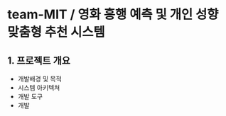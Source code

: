 # team-MIT / 영화 흥행 예측 및 개인 성향 맞춤형 추천 시스템

## 1. 프로젝트 개요

- 개발배경 및 목적
- 시스템 아키텍쳐
- 개발 도구
- 개발 

    

